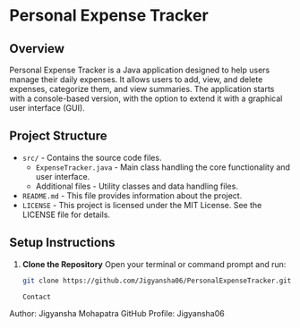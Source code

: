 # Personal Expense Tracker

## Overview
Personal Expense Tracker is a Java application designed to help users manage their daily expenses. It allows users to add, view, and delete expenses, categorize them, and view summaries. The application starts with a console-based version, with the option to extend it with a graphical user interface (GUI).

## Project Structure

- `src/` - Contains the source code files.
  - `ExpenseTracker.java` - Main class handling the core functionality and user interface.
  - Additional files - Utility classes and data handling files.
- `README.md` - This file provides information about the project.
- `LICENSE` - This project is licensed under the MIT License. See the LICENSE file for details.

## Setup Instructions

1. **Clone the Repository**
   Open your terminal or command prompt and run:
   ```bash
   git clone https://github.com/Jigyansha06/PersonalExpenseTracker.git

   Contact
Author: Jigyansha Mohapatra
GitHub Profile: Jigyansha06

